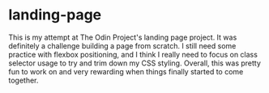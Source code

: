 # landing-page

This is my attempt at The Odin Project's landing page project. It was definitely a challenge
building a page from scratch. I still need some practice with flexbox positioning, and I think
I really need to focus on class selector usage to try and trim down my CSS styling. Overall,
this was pretty fun to work on and very rewarding when things finally started to come together.
